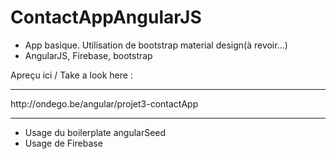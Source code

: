 # ContactAppAngularJS
<ul>
<li>App basique. Utilisation de bootstrap material design(à revoir...)</li>
<li>AngularJS, Firebase, bootstrap</li>
</ul>
Apreçu ici / Take a look here :
<hr>
http://ondego.be/angular/projet3-contactApp
<hr>

<ul>
<li>Usage du boilerplate angularSeed</li>
<li>Usage de Firebase</li>
</ul>
